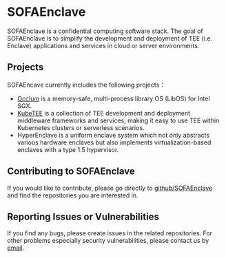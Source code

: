 # SOFAEnclave

SOFAEnclave is a confidential computing software stack. The goal of SOFAEnclave is to simplify
the development and deployment of TEE (i.e. Enclave) applications and services in cloud or server environments.


## Projects

SOFAEncave currently includes the following projects：
- [Occlum](https://github.com/occlum) is a memory-safe, multi-process library OS (LibOS) for Intel SGX.
- [KubeTEE](https://github.com/SOFAEnclave/KubeTEE) is a collection of TEE development and deployment middleware frameworks and services, making it easy to use TEE within Kubernetes clusters or serverless scenarios.
- HyperEnclave is a uniform enclave system which not only abstracts various hardware enclaves but also implements virtualization-based enclaves with a type 1.5 hypervisor.


## Contributing to SOFAEnclave
If you would like to contribute, please go directly to [github/SOFAEnclave](https://github.com/SOFAEnclave)
and find the repositories you are interested in.


## Reporting Issues or Vulnerabilities

If you find any bugs, please create issues in the related repositories.
For other problems especially security vulnerabilities, please contact us by [email](mailto:SOFAEnclaveSecurity@list.alibaba-inc.com).
